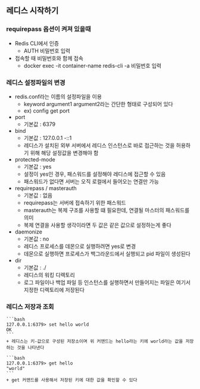 ## 레디스 시작하기

### requirepass 옵션이 켜져 있을때
+ Redis CLI에서 인증
    - AUTH 비밀번호 입력
+ 접속할 때 비밀번호와 함께 접속
    - docker exec -it container-name redis-cli -a 비밀번호 입력

### 레디스 설정파일의 변경
+ redis.conf라는 이름의 설정파일을 이용
    - keyword argument1 argument2라는 간단한 형태로 구성되어 있다
    - ex) config get port
+ port
    - 기본값 : 6379
+ bind
    - 기본값 : 127.0.0.1 -::1
    - 레디스가 설치된 외부 서버에서 레디스 인스턴스로 바로 접근하는 것을 허용하기 위해 해당 설정값을 변경해야 함
+ protected-mode
    - 기본값 : yes
    - 설정이 yes인 경우, 패스워드를 설정해야 레디스에 접근할 수 있음
    - 패스워드가 없다면 서버는 오직 로컬에서 들어오는 연결만 가능
+ requirepass / masterauth
    - 기본값 : 없음
    - requirepass는 서버에 접속하기 위한 패스워드
    - masterauth는 복제 구조를 사용할 떄 필요한데, 연결될 마스터의 패스워드를 의미
    - 복제 연결을 사용할 생각이라면 두 값은 같은 값으로 설정하는게 좋다
+ daemonize
    - 기본값 : no
    - 레디스 프로세스를 데몬으로 실행하려면 yes로 변경
    - 데몬으로 실행하면 프로세스가 백그라운드에서 실행되고 pid 파일이 생성된다
+ dir
    - 기본값 : ./
    - 레디스의 워킹 디렉토리
    - 로그 파일이나 백업 파일 등 인스턴스를 실행하면서 만들어지는 파일은 여기서 지정한 디렉토리에 저장된다

### 레디스 저장과 조회
    ```bash
    127.0.0.1:6379> set hello world
    OK
    ```
    + 레디스는 키-값으로 구성된 저장소이며 위 커맨드는 hello라는 키에 world라는 값을 저장하는 것을 나타낸다

    ```bash
    127.0.0.1:6379> get hello
    "world"
    ```
    + get 커맨드를 사용해서 저장된 키에 대한 값을 확인할 수 있다